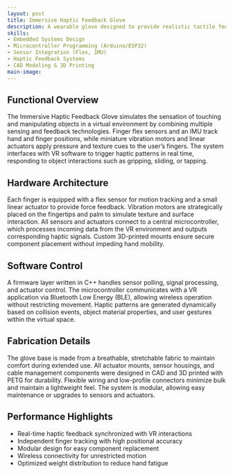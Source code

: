 ```yaml
---
layout: post
title: Immersive Haptic Feedback Glove
description: A wearable glove designed to provide realistic tactile feedback for virtual reality environments, enabling users to feel virtual objects through precise force feedback and vibration patterns. Developed as a multidisciplinary engineering project, it integrates custom mechanical actuators, microcontroller-based control, and real-time software processing to deliver immersive and responsive haptic sensations. The glove was built with ergonomic considerations, lightweight materials, and optimized actuator placement to ensure comfort and prolonged usability.
skills:
- Embedded Systems Design
- Microcontroller Programming (Arduino/ESP32)
- Sensor Integration (Flex, IMU)
- Haptic Feedback Systems
- CAD Modeling & 3D Printing
main-image: 
---
```

## Functional Overview

The Immersive Haptic Feedback Glove simulates the sensation of touching and manipulating objects in a virtual environment by combining multiple sensing and feedback technologies. Finger flex sensors and an IMU track hand and finger positions, while miniature vibration motors and linear actuators apply pressure and texture cues to the user’s fingers. The system interfaces with VR software to trigger haptic patterns in real time, responding to object interactions such as gripping, sliding, or tapping.

## Hardware Architecture

Each finger is equipped with a flex sensor for motion tracking and a small linear actuator to provide force feedback. Vibration motors are strategically placed on the fingertips and palm to simulate texture and surface interaction. All sensors and actuators connect to a central microcontroller, which processes incoming data from the VR environment and outputs corresponding haptic signals. Custom 3D-printed mounts ensure secure component placement without impeding hand mobility.

## Software Control

A firmware layer written in C++ handles sensor polling, signal processing, and actuator control. The microcontroller communicates with a VR application via Bluetooth Low Energy (BLE), allowing wireless operation without restricting movement. Haptic patterns are generated dynamically based on collision events, object material properties, and user gestures within the virtual space.

## Fabrication Details

The glove base is made from a breathable, stretchable fabric to maintain comfort during extended use. All actuator mounts, sensor housings, and cable management components were designed in CAD and 3D printed with PETG for durability. Flexible wiring and low-profile connectors minimize bulk and maintain a lightweight feel. The system is modular, allowing easy maintenance or upgrades to sensors and actuators.

## Performance Highlights

- Real-time haptic feedback synchronized with VR interactions  
- Independent finger tracking with high positional accuracy  
- Modular design for easy component replacement  
- Wireless connectivity for unrestricted motion  
- Optimized weight distribution to reduce hand fatigue
